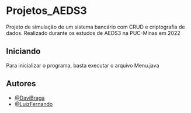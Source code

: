 # Projetos_AEDS3
Projeto de simulação de um sistema bancário com CRUD e criptografia de dados. Realizado durante os estudos de AEDS3 na PUC-Minas em 2022
## Iniciando
Para inicializar o programa, basta executar o arquivo Menu.java
## Autores
- [@DaviBraga](https://www.github.com/davebraga)
- [@LuizFernando](https://www.github.com/luiz-fsc)
